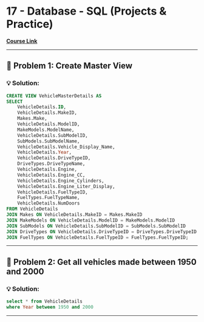 # 17 - Database - SQL (Projects & Practice)

**[Course Link](https://programmingadvices.com/courses/17-database-sql-practice)**

---

## 🚀 Problem 1: Create Master View

### 💡 Solution:
```sql
CREATE VIEW VehicleMasterDetails AS
SELECT 
    VehicleDetails.ID, 
    VehicleDetails.MakeID, 
    Makes.Make, 
    VehicleDetails.ModelID, 
    MakeModels.ModelName, 
    VehicleDetails.SubModelID, 
    SubModels.SubModelName,
    VehicleDetails.Vehicle_Display_Name, 
    VehicleDetails.Year, 
    VehicleDetails.DriveTypeID, 
    DriveTypes.DriveTypeName, 
    VehicleDetails.Engine, 
    VehicleDetails.Engine_CC,
    VehicleDetails.Engine_Cylinders, 
    VehicleDetails.Engine_Liter_Display, 
    VehicleDetails.FuelTypeID, 
    FuelTypes.FuelTypeName, 
    VehicleDetails.NumDoors
FROM VehicleDetails 
JOIN Makes ON VehicleDetails.MakeID = Makes.MakeID
JOIN MakeModels ON VehicleDetails.ModelID = MakeModels.ModelID
JOIN SubModels ON VehicleDetails.SubModelID = SubModels.SubModelID
JOIN DriveTypes ON VehicleDetails.DriveTypeID = DriveTypes.DriveTypeID
JOIN FuelTypes ON VehicleDetails.FuelTypeID = FuelTypes.FuelTypeID;
```

---

## 🚀 Problem 2: Get all vehicles made between 1950 and 2000

### 💡 Solution:
```sql
select * from VehicleDetails 
where Year between 1950 and 2000
```

---

